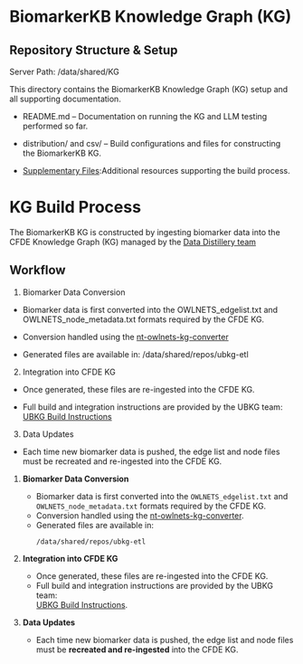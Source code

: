 # BiomarkerKB Knowledge Graph (KG)

## Repository Structure & Setup

Server Path: /data/shared/KG

This directory contains the BiomarkerKB Knowledge Graph (KG) setup and all supporting documentation.

- README.md – Documentation on running the KG and LLM testing performed so far.

- distribution/ and csv/ – Build configurations and files for constructing the BiomarkerKB KG.

- [Supplementary Files](https://github.com/clinical-biomarkers/biomarker-partnership/tree/main/supplementary_files):Additional resources supporting the build process.

# KG Build Process

The BiomarkerKB KG is constructed by ingesting biomarker data into the CFDE Knowledge Graph (KG) managed by the [Data Distillery team](https://ubkg.docs.xconsortia.org/basics/)

## Workflow

1. Biomarker Data Conversion

- Biomarker data is first converted into the OWLNETS_edgelist.txt and OWLNETS_node_metadata.txt formats required by the CFDE KG.

- Conversion handled using the [nt-owlnets-kg-converter](https://github.com/clinical-biomarkers/nt-owlnets-kg-converter)

- Generated files are available in: /data/shared/repos/ubkg-etl

2. Integration into CFDE KG

- Once generated, these files are re-ingested into the CFDE KG.

- Full build and integration instructions are provided by the UBKG team: [UBKG Build Instructions](https://github.com/x-atlas-consortia/ubkg-neo4j/blob/main/docs/BUILD_INSTRUCTIONS.md)

3. Data Updates

- Each time new biomarker data is pushed, the edge list and node files must be recreated and re-ingested into the CFDE KG.

1. **Biomarker Data Conversion**
   - Biomarker data is first converted into the `OWLNETS_edgelist.txt` and `OWLNETS_node_metadata.txt` formats required by the CFDE KG.  
   - Conversion handled using the [nt-owlnets-kg-converter](https://github.com/clinical-biomarkers/nt-owlnets-kg-converter).  
   - Generated files are available in:  
     ```
     /data/shared/repos/ubkg-etl
     ```

2. **Integration into CFDE KG**
   - Once generated, these files are re-ingested into the CFDE KG.  
   - Full build and integration instructions are provided by the UBKG team:  
     [UBKG Build Instructions](https://github.com/x-atlas-consortia/ubkg-neo4j/blob/main/docs/BUILD_INSTRUCTIONS.md).  

3. **Data Updates**
   - Each time new biomarker data is pushed, the edge list and node files must be **recreated and re-ingested** into the CFDE KG.  
